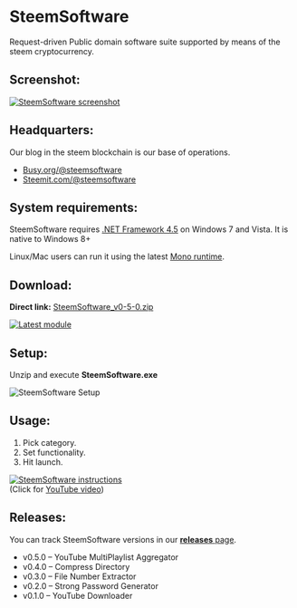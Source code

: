 # SteemSoftware

Request-driven Public domain software suite supported by means of the steem cryptocurrency.

## Screenshot:

[![SteemSoftware screenshot](https://i.imgsafe.org/82/824df9531e.png  "SteemSoftware screenshot")](https://github.com/steemsoftware/steemsoftware/releases)

## Headquarters:

Our blog in the steem blockchain is our base of operations.

* [Busy.org/@steemsoftware](https://busy.org/@steemsoftware) 
* [Steemit.com/@steemsoftware](https://steemit.com/@steemsoftware)

## System requirements:

SteemSoftware requires [.NET Framework 4.5](https://www.microsoft.com/en-us/download/details.aspx?id=30653) on Windows 7 and Vista. It is native to Windows 8+

Linux/Mac users can run it using the latest [Mono runtime](https://www.mono-project.com/download/stable/).

## Download:

**Direct link:** [SteemSoftware_v0-5-0.zip](https://github.com/steemsoftware/steemsoftware/releases/download/v0.5.0/SteemSoftware_v0-5-0.zip)

[![Latest module](https://i.imgsafe.org/82/824e0e7a94.png)](https://github.com/steemsoftware/steemsoftware/releases/download/v0.5.0/SteemSoftware_v0-5-0.zip)

## Setup:

Unzip and execute **SteemSoftware.exe**

![SteemSoftware Setup](https://i.imgsafe.org/14/1487629ac1.png  "SteemSoftware Setup")

## Usage:

1. Pick category.
1. Set functionality.
1. Hit launch.

[![SteemSoftware instructions](http://img.youtube.com/vi/A5rMNl05t4s/0.jpg)](http://www.youtube.com/watch?v=https://youtu.be/A5rMNl05t4s "SteemSoftware instructions")  
(Click for [YouTube video](http://www.youtube.com/watch?v=A5rMNl05t4s "SteemSoftware Instructions"))

## Releases:

You can track SteemSoftware versions in our [**releases** page](https://github.com/steemsoftware/steemsoftware/releases).

* v0.5.0 – YouTube MultiPlaylist Aggregator
* v0.4.0 – Compress Directory
* v0.3.0 – File Number Extractor
* v0.2.0 – Strong Password Generator
* v0.1.0 – YouTube Downloader